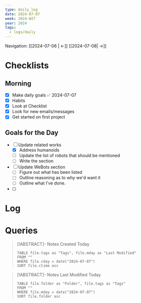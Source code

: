 ```yaml
---
type: daily_log
date: 2024-07-07
week: 2024-W27
year: 2024
tags:
  - logs/daily
---
```

Navigation: [[2024-07-06 | <-]] [[2024-07-08| ->]]
# Checklists
## Morning
- [x] Make daily goals ✅ 2024-07-07
- [x] Habits
- [x] Look at Checklist
- [x] Look for new emails/messages
- [x] Get started on first project

## Goals for the Day
- [ ] Update related works
	- [x] Address humanoids
	- [ ] Update the list of robots that should be mentioned
	- [ ] Write the section
- [ ] Update WeBots section
	- [ ] Figure out what has been listed
	- [ ] Outline reasoning as to why we'd want it
	- [ ] Outline what I've done. 
- [ ] 
# Log

# Queries
> [!ABSTRACT]- Notes Created Today
> ```dataview
> TABLE file.tags as "Tags", file.mday as "Last Modified"
> FROM ""
> WHERE file.cday = date("2024-07-07")
> SORT file.ctime asc
> ```

> [!ABSTRACT]- Notes Last Modified Today
> ```dataview
> TABLE file.folder as "Folder", file.tags as "Tags"
> FROM ""
> WHERE file.mday = date("2024-07-07")
> SORT file.folder asc
> ```
